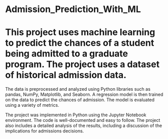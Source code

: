 <h1>Admission_Prediction_With_ML</h1>

# This project uses machine learning to predict the chances of a student being admitted to a graduate program. The project uses a dataset of historical admission data.

The data is preprocessed and analyzed using Python libraries such as pandas, NumPy, Matplotlib, and Seaborn. A regression model is then trained on the data to predict the chances of admission. The model is evaluated using a variety of metrics.

The project was implemented in Python using the Jupyter Notebook environment. The code is well-documented and easy to follow. The project also includes a detailed analysis of the results, including a discussion of the implications for admissions decisions.
